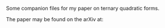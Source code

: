 Some companion files for my paper on ternary quadratic forms.

The paper may be found on the arXiv at: 